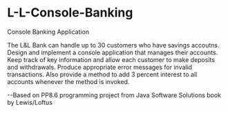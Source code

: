 # L-L-Console-Banking
Console Banking Application

The L&L Bank can handle up to 30 customers who have savings accoutns. Design and implement a console application that manages their accounts. Keep track of key information and allow each customer to make deposits and withdrawals. Produce appropriate error messages for invalid transactions. Also provide a method to add 3 percent interest to all accounts whenever the method is invoked.

--Based on PP8.6 programming project from Java Software Solutions book by Lewis/Loftus
